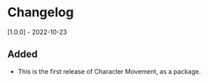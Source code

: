 # Changelog

[1.0.0] - 2022-10-23
## Added
- This is the first release of Character Movement, as a package.